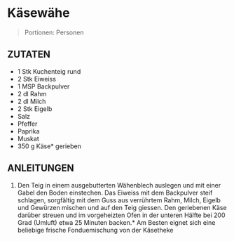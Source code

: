 # Käsewähe

> Portionen:  Personen

## ZUTATEN

* 1 Stk Kuchenteig rund
* 2 Stk Eiweiss
* 1 MSP Backpulver
* 2 dl Rahm
* 2 dl Milch
* 2 Stk Eigelb
* Salz
* Pfeffer
* Paprika
* Muskat
* 350 g Käse* gerieben

## ANLEITUNGEN

1. Den Teig in einem ausgebutterten Wähenblech auslegen und mit einer Gabel den Boden einstechen. Das Eiweiss mit dem Backpulver steif schlagen, sorgfältig mit dem Guss aus verrührtem Rahm, Milch, Eigelb und Gewürzen mischen und auf den Teig giessen. Den geriebenen Käse darüber streuen und im vorgeheizten Ofen in der unteren Hälfte bei 200 Grad (Umluft) etwa 25 Minuten backen.* Am Besten eignet sich eine beliebige frische Fonduemischung von der Käsetheke
